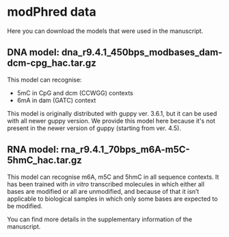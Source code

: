 # modPhred data

Here you can download the models that were used in the manuscript. 

## DNA model: dna_r9.4.1_450bps_modbases_dam-dcm-cpg_hac.tar.gz

This model can recognise:
- 5mC in CpG and dcm (CCWGG) contexts
- 6mA in dam (GATC) context

This model is originally distributed with guppy ver. 3.6.1,
but it can be used with all newer guppy version.
We provide this model here because it's not present
in the newer version of guppy (starting from ver. 4.5). 

## RNA model: rna_r9.4.1_70bps_m6A-m5C-5hmC_hac.tar.gz 

This model can recognise m6A, m5C and 5hmC in all sequence contexts. 
It has been trained with *in vitro* transcribed molecules
in which either all bases are modified or all are unmodified,
and because of that it isn’t applicable to biological samples
in which only some bases are expected to be modified.

You can find more details in the supplementary information of the manuscript.